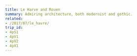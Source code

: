 ```yaml
---
title: Le Harve and Rouen
summary: Admiring architecture, both modernist and gothic.
related:
- /2017/07/le_havre/
trip_id:
- 4pS1
- 4pV1
- 4pV2
- 4pX1
---
```

